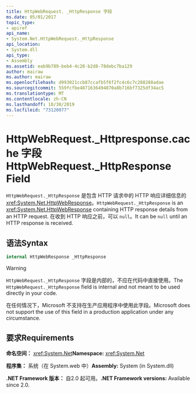 ```yaml
---
title: HttpWebRequest. _HttpResponse 字段
ms.date: 05/01/2017
topic_type:
- apiref
api_name:
- System.Net.HttpWebRequest._HttpResponse
api_location:
- System.dll
api_type:
- Assembly
ms.assetid: eab9b789-beb4-4c28-b2d8-78debc7ba129
author: mairaw
ms.author: mairaw
ms.openlocfilehash: d993021ccb87ccafb5f6f2fc4c6c7c288288adae
ms.sourcegitcommit: 559fcfbe4871636494870a8b716bf7325df34ac5
ms.translationtype: MT
ms.contentlocale: zh-CN
ms.lasthandoff: 10/30/2019
ms.locfileid: "73120077"
---
```

# <a name="httpwebrequest_httpresponse-field"></a><span data-ttu-id="1d3f6-102">HttpWebRequest.\_Httpresponse.cache 字段</span><span class="sxs-lookup"><span data-stu-id="1d3f6-102">HttpWebRequest.\_HttpResponse Field</span></span>

<span data-ttu-id="1d3f6-103">`HttpWebRequest._HttpResponse` 是包含 HTTP 请求中的 HTTP 响应详细信息的 <xref:System.Net.HttpWebResponse>。</span><span class="sxs-lookup"><span data-stu-id="1d3f6-103">`HttpWebRequest._HttpResponse` is an <xref:System.Net.HttpWebResponse> containing HTTP response details from an HTTP request.</span></span> <span data-ttu-id="1d3f6-104">在收到 HTTP 响应之前，可以 `null`。</span><span class="sxs-lookup"><span data-stu-id="1d3f6-104">It can be `null` until an HTTP response is received.</span></span>

## <a name="syntax"></a><span data-ttu-id="1d3f6-105">语法</span><span class="sxs-lookup"><span data-stu-id="1d3f6-105">Syntax</span></span>
  
```csharp  
internal HttpWebResponse _HttpResponse
```

> [!WARNING]
> <span data-ttu-id="1d3f6-106">`HttpWebRequest._HttpResponse` 字段是内部的，不应在代码中直接使用。</span><span class="sxs-lookup"><span data-stu-id="1d3f6-106">The `HttpWebRequest._HttpResponse` field is internal and not meant to be used directly in your code.</span></span>
> 
> <span data-ttu-id="1d3f6-107">在任何情况下，Microsoft 不支持在生产应用程序中使用此字段。</span><span class="sxs-lookup"><span data-stu-id="1d3f6-107">Microsoft does not support the use of this field in a production application under any circumstance.</span></span>

## <a name="requirements"></a><span data-ttu-id="1d3f6-108">要求</span><span class="sxs-lookup"><span data-stu-id="1d3f6-108">Requirements</span></span>

<span data-ttu-id="1d3f6-109">**命名空间：** <xref:System.Net></span><span class="sxs-lookup"><span data-stu-id="1d3f6-109">**Namespace:** <xref:System.Net></span></span>

<span data-ttu-id="1d3f6-110">**程序集：** 系统（在 System.web 中）</span><span class="sxs-lookup"><span data-stu-id="1d3f6-110">**Assembly:** System (in System.dll)</span></span>

<span data-ttu-id="1d3f6-111">**.NET Framework 版本：** 自2.0 起可用。</span><span class="sxs-lookup"><span data-stu-id="1d3f6-111">**.NET Framework versions:** Available since 2.0.</span></span>
